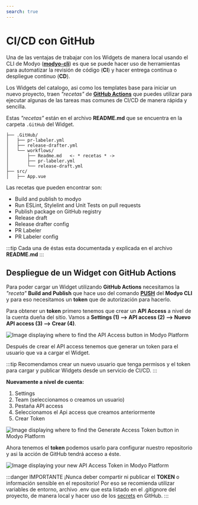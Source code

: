 ```yaml
---
search: true
---
```


# CI/CD con GitHub

Una de las ventajas de trabajar con los Widgets de manera local usando el CLI de Modyo ([**modyo-cli**](/es/platform/channels/widgets.html#modyo-cli)) es que se puede hacer uso de herramientas para automatizar la revisión de código (**CI**) y hacer entrega continua o despliegue continuo (**CD**).

Los Widgets del catalogo, asi como los templates base para iniciar un nuevo proyecto, traen _"recetas"_ de [**GitHub Actions**](https://GitHub.com/features/actions) que puedes utilizar para ejecutar algunas de las tareas mas comunes de CI/CD de manera rápida y sencilla.

Estas _"recetas"_ están en el archivo **README.md** que se encuentra en la carpeta `.GitHub` del Widget.

```treeview{1,5}
├── .GitHub/
│   ├── pr-labeler.yml
│   ├── release-drafter.yml
│   └── workflows/
│       ├── Readme.md   <- * recetas * ->
│       ├── pr-labeler.yml
│       └── release-draft.yml
├── src/
│   ├── App.vue
```

Las recetas que pueden encontrar son:

- Build and publish to modyo
- Run ESLint, Stylelint and Unit Tests on pull requests
- Publish package on GitHub registry
- Release draft
- Release drafter config
- PR Labeler
- PR Labeler config

:::tip
Cada una de éstas esta documentada y explicada en el archivo **README.md**
:::

## Despliegue de un Widget con GitHub Actions

Para poder cargar un Widget utilizando **GitHub Actions** necesitamos la _"receta"_ **Build and Publish** que hace uso del comando [**PUSH**](/es/platform/channels/widgets.html#modyo-cli-push-name) del **Modyo CLI** y para eso necesitamos un **token** que de autorización para hacerlo.

Para obtener un **token** primero tenemos que crear un **API Access** a nivel de la cuenta dueña del sitio. Vamos a **Settings (1) --> API access (2) --> Nuevo API access (3) --> Crear (4)**.

<img src="/assets/img/widgets/ci-cd/1.png" alt="Image displaying where to find the API Access button in Modyo Platform ">

Después de crear el API access tenemos que generar un token para el usuario que va a cargar el Widget.

:::tip
Recomendamos crear un nuevo usuario que tenga permisos y el token para cargar y publicar Widgets desde un servicio de CI/CD.
:::

**Nuevamente a nivel de cuenta:**

1. Settings
2. Team (seleccionamos o creamos un usuario)
3. Pestaña API access
4. Seleccionamos el Api access que creamos anteriormente
5. Crear Token

<img src="/assets/img/widgets/ci-cd/2.png" alt="Image displaying where to find the Generate Access Token button in Modyo Platform ">

Ahora tenemos el **token** podemos usarlo para configurar nuestro repositorio y asi la acción de GitHub tendrá acceso a éste.

<img src="/assets/img/widgets/ci-cd/3.png" alt="Image displaying your new API Access Token in Modyo Platform">

:::danger IMPORTANTE
¡Nunca deber compartir ni publicar el **TOKEN** o información sensible en el repositorio!
Por eso se recomienda utilizar variables de entorno, archivo .env que esta listado en el .gitignore del proyecto, de manera local y hacer uso de los [secrets](https://docs.GitHub.com/actions/reference/encrypted-secrets) en GitHub.
:::
